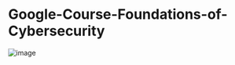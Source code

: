 # Google-Course-Foundations-of-Cybersecurity
![image](https://github.com/Annalu-Sa/Google-Course-Foundations-of-Cybersecurity/assets/91437093/badecf65-3088-463b-88e7-f64767925c71)
